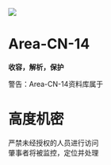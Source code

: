 ![](https://i.loli.net/2018/08/19/5b79463f2546f.jpg)
# Area-CN-14

**收容，解析，保护**

警告：Area-CN-14资料库属于

# 高度机密

严禁未经授权的人员进行访问  
肇事者将被监控，定位并处理
